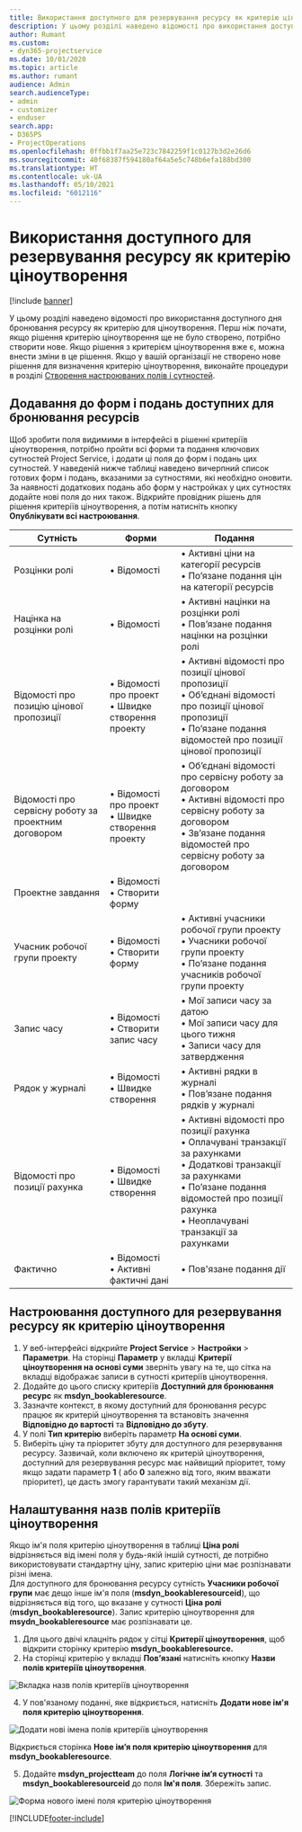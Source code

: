 ```yaml
---
title: Використання доступного для резервування ресурсу як критерію ціноутворення
description: У цьому розділі наведено відомості про використання доступного дня бронювання ресурсу як критерію для ціноутворення.
author: Rumant
ms.custom:
- dyn365-projectservice
ms.date: 10/01/2020
ms.topic: article
ms.author: rumant
audience: Admin
search.audienceType:
- admin
- customizer
- enduser
search.app:
- D365PS
- ProjectOperations
ms.openlocfilehash: 0ffbb1f7aa25e723c7842259f1c0127b3d2e26d6
ms.sourcegitcommit: 40f68387f594180af64a5e5c748b6efa188bd300
ms.translationtype: HT
ms.contentlocale: uk-UA
ms.lasthandoff: 05/10/2021
ms.locfileid: "6012116"
---
```

# <a name="use-bookable-resource-as-a-pricing-dimension"></a>Використання доступного для резервування ресурсу як критерію ціноутворення

[!include [banner](../includes/psa-now-project-operations.md)]

У цьому розділі наведено відомості про використання доступного дня бронювання ресурсу як критерію для ціноутворення. Перш ніж почати, якщо рішення критерію ціноутворення ще не було створено, потрібно створити нове. Якщо рішення з критерієм ціноутворення вже є, можна внести зміни в це рішення. Якщо у вашій організації не створено нове рішення для визначення критерію ціноутворення, виконайте процедури в розділі [Створення настроюваних полів і сутностей](create-custom-fields-entities.md).

## <a name="add-bookable-resource-to-forms-and-views"></a>Додавання до форм і подань доступних для бронювання ресурсів
Щоб зробити поля видимими в інтерфейсі в рішенні критеріїв ціноутворення, потрібно пройти всі форми та подання ключових сутностей Project Service, і додати ці поля до форм і подань цих сутностей.
У наведеній нижче таблиці наведено вичерпний список готових форм і подань, вказаними за сутностями, які необхідно оновити. За наявності додаткових подань або форм у настройках у цих сутностях додайте нові поля до них також.
Відкрийте провідник рішень для рішення критеріїв ціноутворення, а потім натисніть кнопку **Опублікувати всі настроювання**.


|   Сутність        | Форми   |Подання        |
| ------------------------------|---------------------------------|----------------------------------|
|  Розцінки ролі|• Відомості |• Активні ціни на категорії ресурсів<br> • По’язане подання цін на категорії ресурсів|
|  Націнка на розцінки ролі|• Відомості|• Активні націнки на розцінки ролі<br>• Пов’язане подання націнки на розцінки ролі|
|  Відомості про позицію цінової пропозиції|• Відомості про проект<br>• Швидке створення проекту|• Активні відомості про позиції цінової пропозиції<br>• Об’єднані відомості про позиції цінової пропозиції<br>• По’язане подання відомостей про позиції цінової пропозиції|
|  Відомості про сервісну роботу за проектним договором|• Відомості про проект<br>• Швидке створення проекту|• Об’єднані відомості про сервісну роботу за договором<br>• Активні відомості про сервісну роботу за договором<br>• Зв’язане подання відомостей про сервісну роботу за договором|
|  Проектне завдання|• Відомості<br>• Створити форму||
|  Учасник робочої групи проекту|• Відомості<br>• Створити форму|• Активні учасники робочої групи проекту<br>• Учасники робочої групи проекту<br>• По’язане подання учасників робочої групи проекту|
|  Запис часу|• Відомості<br>• Створити запис часу|• Мої записи часу за датою<br>• Мої записи часу для цього тижня<br>• Записи часу для затвердження|
|  Рядок у журналі|• Відомості<br>• Швидке створення|• Активні рядки в журналі<br>• Пов’язане подання рядків у журналі|
|  Відомості про позиції рахунка|• Відомості<br>• Швидке створення|• Активні відомості про позиції рахунка<br>• Оплачувані транзакції за рахунками<br>• Додаткові транзакції за рахунками<br>• По’язане подання відомостей про позиції рахунка<br>• Неоплачувані транзакції за рахунками|
|  Фактично |• Відомості<br>• Активні фактичні дані|• Пов'язане подання дії|

## <a name="set-up-bookable-resource-as-a-pricing-dimension"></a>Настроювання доступного для резервування ресурсу як критерію ціноутворення

1. У веб-інтерфейсі відкрийте **Project Service** > **Настройки** > **Параметри**. На сторінці **Параметр** у вкладці **Критерії ціноутворення на основі суми** зверніть увагу на те, що сітка на вкладці відображає записи в сутності критеріїв ціноутворення. 
2. Додайте до цього списку критеріїв **Доступний для бронювання ресурс** як **msdyn_bookableresource**. 
3. Зазначте контекст, в якому доступний для бронювання ресурс працює як критерій ціноутворення та встановіть значення **Відповідно до вартості** та **Відповідно до збуту**.
4. У полі **Тип критерію** виберіть параметр **На основі суми**. 
5. Виберіть ціну та пріоритет збуту для доступного для резервування ресурсу. Зазвичай, коли включено як критерій ціноутворення, доступний для резервування ресурс має найвищий пріоритет, тому якщо задати параметр **1** ( або **0** залежно від того, яким вважати пріоритет), це дасть змогу гарантувати такий механізм дії.

## <a name="set-up-pricing-dimension-field-names"></a>Налаштування назв полів критеріїв ціноутворення

Якщо ім'я поля критерію ціноутворення в таблиці **Ціна ролі** відрізняється від імені поля у будь-якій іншій сутності, де потрібно використовувати стандартну ціну, запис критерію ціни має розпізнавати різні імена.    
Для доступного для бронювання ресурсу сутність **Учасники робочої групи** має дещо інше ім'я поля (**msdyn_bookableresourceid**), що відрізняється від того, що вказане у сутності **Ціна ролі** (**msdyn_bookableresource**). Запис критерію ціноутворення для **msydn_bookableresource** має розпізнавати це. 
1. Для цього двічі клацніть рядок у сітці **Критерії ціноутворення**, щоб відкрити сторінку критерію **msdyn_bookableresource.**
2. На сторінці критерію у вкладці **Пов’язані** натисніть кнопку **Назви полів критеріїв ціноутворення**.

 ![Вкладка назв полів критеріїв ціноутворення](media/PD-fieldname.png)

4. У пов'язаному поданні, яке відкриється, натисніть **Додати нове ім'я поля критерію ціноутворення**.

 ![Додати нові імена полів критеріїв ціноутворення](media/Add-NewPD-fieldname.png)


Відкриється сторінка **Нове ім’я поля критерію ціноутворення** для **msdyn_bookableresource**. 

5. Додайте **msdyn_projectteam** до поля **Логічне ім’я сутності** та **msdyn_bookableresourceid** до поля **Ім'я поля**. Збережіть запис.

 ![Форма нового імені поля критерію ціноутворення](media/PD-fieldname-Added.png)


[!INCLUDE[footer-include](../includes/footer-banner.md)]